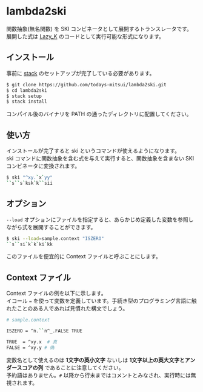 # lambda2ski

関数抽象(無名関数) を SKI コンビネータとして展開するトランスレータです。  
展開した式は [Lazy_K](http://legacy.e.tir.jp/wiliki?%CB%DD%CC%F5%3A%A5%D7%A5%ED%A5%B0%A5%E9%A5%DF%A5%F3%A5%B0%B8%C0%B8%ECLazy_K) のコードとして実行可能な形式になります。

## インストール

事前に [stack](https://docs.haskellstack.org/en/stable/README/) のセットアップが完了している必要があります。

```bash
$ git clone https://github.com/todays-mitsui/lambda2ski.git
$ cd lambda2ski
$ stack setup
$ stack install
```

コンパイル後のバイナリを PATH の通ったディレクトリに配置してください。

## 使い方

インストールが完了すると ski というコマンドが使えるようになります。  
ski コマンドに関数抽象を含む式を与えて実行すると、関数抽象を含まない SKI コンビネータに変換されます。

```bash
$ ski "^xy.`x`yy"
``s``s`ksk`k``sii
```

## オプション

`--load` オプションにファイルを指定すると、あらかじめ定義した変数を参照しながら式を展開することができます。

```bash
$ ski --load=sample.context "ISZERO"
``s``si`k`k`ki`kk
```

このファイルを便宜的に Context ファイルと呼ぶことにします。

## Context ファイル

Context ファイルの例を以下に示します。  
イコール `=` を使って変数を定義しています。手続き型のプログラミング言語に触れたことのある人であれば見慣れた構文でしょう。

```bash
# sample.context

ISZERO = ^n.``n^_.FALSE TRUE

TRUE  = ^xy.x  # 真
FALSE = ^xy.y # 偽
```

変数名として使えるのは **1文字の英小文字** ないしは **1文字以上の英大文字とアンダースコアの列** であることに注意してください。  
予約語はありません。`#` 以降から行末まではコメントとみなされ、実行時には無視されます。
